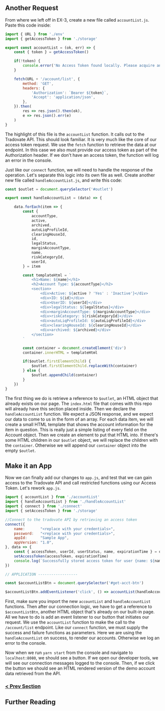 ## Another Request
From where we left off in EX-3, create a new file called `accountList.js`. Paste this code inside:

```javascript
import { URL } from './env'
import { getAccessToken } from './storage'

export const accountList = (ok, err) => {
    const { token } = getAccessToken()

    if(!token) {
        console.error('No Access Token found locally. Please acquire an access token and try again.')
    }

    fetch(URL + '/account/list', {
        method: 'GET',
        headers: {
            'Authorization': `Bearer ${token}`,
            'Accept': 'application/json',
        },
    }).then(
        res => res.json().then(ok),
        e => res.json().err(e)    
    )
}
```

The highlight of this file is the `accountList` function. It calls out to the Tradovate API. This should look familiar. It is 
very much like the core of our access token request. We use the `fetch` function to retrieve the data at our endpoint. In this
case we also must provide our access token as part of the Authorization header. If we don't have an access token, the function
will log an error in the console. 

Just like our `connect` function, we will need to handle the response of the operation. Let's separate this logic into its own
file as well. Create another new file called `handleAccountList.js`, and write this code:

```javascript
const $outlet = document.querySelector('#outlet')

export const handleAccountList = (data) => {

    data.forEach(item => {
        const { 
            accountType,
            active,
            archived,
            autoLiqProfileId,
            clearingHouseId,
            id,
            legalStatus,
            marginAccountType,
            name,
            riskCategoryId,
            userId,
        } = item

        const templateHtml = `
            <h1>Name: ${name}</h1>
            <h2>Account Type: ${accountType}</h2>
            <section>
                <div>Active: ${active ? 'Yes' : 'Inactive'}</div>
                <div>ID: ${id}</div>
                <div>UserID: ${userId}</div>
                <div>legalStatus: ${legalStatus}</div>
                <div>marginAccountType: ${marginAccountType}</div>
                <div>riskCategory: ${riskCategoryId}</div>
                <div>autoLiqProfileId: ${autoLiqProfileId}</div>
                <div>clearingHouseId: ${clearingHouseId}</div>
                <div>archived: ${archived}</div>
            </section>
        `

        const container = document.createElement('div')
        container.innerHTML = templateHtml

        if($outlet.firstElementChild) {            
            $outlet.firstElementChild.replaceWith(container)
        } else {
            $outlet.appendChild(container)
        }
    })
}

```

The first thing we do is retrieve a reference to `$outlet`, an HTML object that already exists on our page. The `index.html` file
that comes with this repo will already have this section placed inside. Then we declare the `handleAccountList` function.
We expect a JSON response, and we expect our data to come to us in the form of an array. For each data item, we will create
a small HTML template that shows the account information for the item in question. This is really just a simple listing of
every field on the Account object. Then we create an element to put that HTML into. If there's some HTML children in our 
`$outlet` object, we will replace the children with the `container`. Otherwise we will append our `container` object into
the empty `$outlet`.

## Make it an App
Now we can finally add our changes to `app.js`, and test that we can gain access to the Tradovate API and call restricted
functions using our Access Token. Let's rework `app.js`.

```javascript
import { accountList } from './accountList'
import { handleAccountList } from './handleAccountList'
import { connect } from './connect'
import { setAccessToken } from './storage'

//Connect to the tradovate API by retrieving an access token
connect({
    name:       "<replace with your credentials>",
    password:   "<replace with your credentials>",
    appId:      "Sample App",
    appVersion: "1.0",
}, data => {
    const { accessToken, userId, userStatus, name, expirationTime } = data
    setAccessToken(accessToken, expirationTime)
    console.log(`Successfully stored access token for user {name: ${name}, ID: ${userId}, status: ${userStatus}}.`)
})

// APPLICATION ------------------

const $accountListBtn = document.querySelector('#get-acct-btn')

$accountListBtn.addEventListener('click', () => accountList(handleAccountList, console.error))

```

First, make sure you import the new `accountList` and `handleAccountList` functions. Then after our connection logic,
we have to get a reference to `$accountListBtn`, another HTML object that's already on our built-in page. All we have to
do is add an event listener to our button that initiates our request. We use the `accountList` function to make the call
to the `/account/list` endpoint. Like our `connect` function, we must supply the success and failure functions as parameters.
Here we are using the `handleAccountList` on success, to render our accounts. Otherwise we log an error to the console.

Now when we run `yarn start` from the console and navigate to `localhost:8080`, we should see a button. If we open our 
developer tools, we will see our connection messages logged to the console. Then, if we click the button we should see
an HTML rendered version of the demo account data retrieved from the API.

### [< Prev Section](https://github.com/tradovate/example-api-js/tree/main/tutorial/Access/EX-3-Time-Penalty)

## Further Reading
<!-- TODO: ADD NEXT CHAPTER LINKS -->